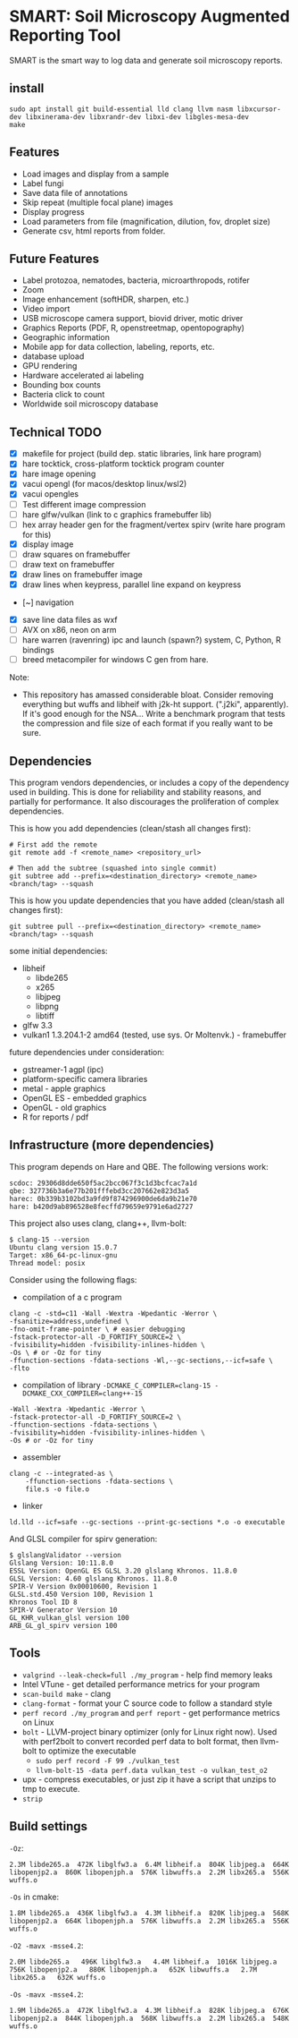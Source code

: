 # SMART: Soil Microscopy Augmented Reporting Tool
SMART is the smart way to log data and generate soil microscopy reports.

## install

```
sudo apt install git build-essential lld clang llvm nasm libxcursor-dev libxinerama-dev libxrandr-dev libxi-dev libgles-mesa-dev
make
```

## Features
- Load images and display from a sample
- Label fungi
- Save data file of annotations
- Skip repeat (multiple focal plane) images
- Display progress
- Load parameters from file (magnification, dilution, fov, droplet size)
- Generate csv, html reports from folder.

## Future Features
- Label protozoa, nematodes, bacteria, microarthropods, rotifer  
- Zoom
- Image enhancement (softHDR, sharpen, etc.)
- Video import
- USB microscope camera support, biovid driver, motic driver
- Graphics Reports (PDF, R, openstreetmap, opentopography)
- Geographic information
- Mobile app for data collection, labeling, reports, etc.
- database upload
- GPU rendering
- Hardware accelerated ai labeling
- Bounding box counts
- Bacteria click to count
- Worldwide soil microscopy database

## Technical TODO
- [x] makefile for project (build dep. static libraries, link hare program)
- [x] hare tocktick, cross-platform tocktick program counter
- [x] hare image opening
- [x] vacui opengl (for macos/desktop linux/wsl2)
- [x] vacui opengles
- [ ] Test different image compression
- [ ] hare glfw/vulkan (link to c graphics framebuffer lib)
- [ ] hex array header gen for the fragment/vertex spirv (write hare program for this)
- [x] display image
- [ ] draw squares on framebuffer
- [ ] draw text on framebuffer
- [x] draw lines on framebuffer image
- [x] draw lines when keypress, parallel line expand on keypress
- [~] navigation
- [x] save line data files as wxf
- [ ] AVX on x86, neon on arm
- [ ] hare warren (ravenring) ipc and launch (spawn?) system, C, Python, R bindings
- [ ] breed metacompiler for windows C gen from hare.

Note:
- This repository has amassed considerable bloat. Consider removing everything but wuffs and libheif with j2k-ht support. (".j2ki", apparently). If it's good enough for the NSA... Write a benchmark program that tests the compression and file size of each format if you really want to be sure.

## Dependencies
This program vendors dependencies, or includes a copy of the dependency used in building. This is done for reliability and stability reasons, and partially for performance. It also discourages the proliferation of complex dependencies.

This is how you add dependencies (clean/stash all changes first):
```
# First add the remote
git remote add -f <remote_name> <repository_url>

# Then add the subtree (squashed into single commit)
git subtree add --prefix=<destination_directory> <remote_name> <branch/tag> --squash
```

This is how you update dependencies that you have added (clean/stash all changes first):
```
git subtree pull --prefix=<destination_directory> <remote_name> <branch/tag> --squash
```

some initial dependencies:
- libheif
	- libde265
	- x265
	- libjpeg
	- libpng
	- libtiff
- glfw 3.3
- vulkan1 1.3.204.1-2 amd64 (tested, use sys. Or Moltenvk.) - framebuffer

future dependencies under consideration:
- gstreamer-1 agpl (ipc)
- platform-specific camera libraries
- metal - apple graphics
- OpenGL ES - embedded graphics
- OpenGL - old graphics
- R for reports / pdf

## Infrastructure (more dependencies)
This program depends on Hare and QBE. The following versions work:
```
scdoc: 29306d8dde650f5ac2bcc067f3c1d3bcfcac7a1d
qbe: 327736b3a6e77b201fffebd3cc207662e823d3a5
harec: 0b339b3102bd3a9fd9f874296900de6da9b21e70
hare: b420d9ab896528e8fecffd79659e9791e6ad2727
```

This project also uses clang, clang++, llvm-bolt:
```
$ clang-15 --version
Ubuntu clang version 15.0.7
Target: x86_64-pc-linux-gnu
Thread model: posix
```

Consider using the following flags:
- compilation of a c program
```
clang -c -std=c11 -Wall -Wextra -Wpedantic -Werror \
-fsanitize=address,undefined \
-fno-omit-frame-pointer \ # easier debugging
-fstack-protector-all -D_FORTIFY_SOURCE=2 \
-fvisibility=hidden -fvisibility-inlines-hidden \
-Os \ # or -Oz for tiny
-ffunction-sections -fdata-sections -Wl,--gc-sections,--icf=safe \
-flto
```
- compilation of library `-DCMAKE_C_COMPILER=clang-15 -DCMAKE_CXX_COMPILER=clang++-15`
```
-Wall -Wextra -Wpedantic -Werror \
-fstack-protector-all -D_FORTIFY_SOURCE=2 \
-ffunction-sections -fdata-sections \
-fvisibility=hidden -fvisibility-inlines-hidden \
-Os # or -Oz for tiny
```
- assembler
```
clang -c --integrated-as \
    -ffunction-sections -fdata-sections \
    file.s -o file.o
```
- linker
```
ld.lld --icf=safe --gc-sections --print-gc-sections *.o -o executable
```

And GLSL compiler for spirv generation:
```
$ glslangValidator --version
Glslang Version: 10:11.8.0
ESSL Version: OpenGL ES GLSL 3.20 glslang Khronos. 11.8.0
GLSL Version: 4.60 glslang Khronos. 11.8.0
SPIR-V Version 0x00010600, Revision 1
GLSL.std.450 Version 100, Revision 1
Khronos Tool ID 8
SPIR-V Generator Version 10
GL_KHR_vulkan_glsl version 100
ARB_GL_gl_spirv version 100
```

## Tools
- `valgrind --leak-check=full ./my_program` - help find memory leaks
- Intel VTune - get detailed performance metrics for your program
- `scan-build make` - clang 
- `clang-format` - format your C source code to follow a standard style
- `perf record ./my_program` and `perf report` - get performance metrics on Linux
- `bolt` - LLVM-project binary optimizer (only for Linux right now). Used with perf2bolt to convert recorded perf data to bolt format, then llvm-bolt to optimize the executable
	- `sudo perf record -F 99 ./vulkan_test`
	- `llvm-bolt-15 -data perf.data vulkan_test -o vulkan_test_o2`
- upx - compress executables, or just zip it have a script that unzips to tmp to execute.
- `strip`


## Build settings
`-Oz`:

    2.3M libde265.a  472K libglfw3.a  6.4M libheif.a  804K libjpeg.a  664K libopenjp2.a  860K libopenjph.a  576K libwuffs.a  2.2M libx265.a  556K wuffs.o

`-Os` in cmake:

    1.8M libde265.a  436K libglfw3.a  4.3M libheif.a  820K libjpeg.a  568K libopenjp2.a  664K libopenjph.a  576K libwuffs.a  2.2M libx265.a  556K wuffs.o

`-O2 -mavx -msse4.2`:

    2.0M libde265.a   496K libglfw3.a   4.4M libheif.a  1016K libjpeg.a   756K libopenjp2.a   880K libopenjph.a   652K libwuffs.a   2.7M libx265.a   632K wuffs.o

`-Os -mavx -msse4.2`:

    1.9M libde265.a  472K libglfw3.a  4.3M libheif.a  828K libjpeg.a  676K libopenjp2.a  844K libopenjph.a  568K libwuffs.a  2.2M libx265.a  548K wuffs.o
